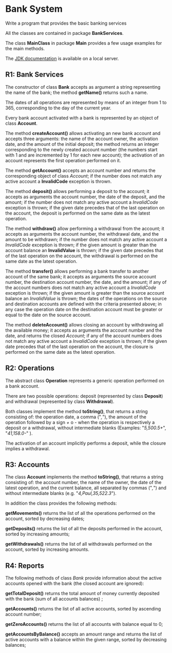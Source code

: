 # Bank System

Write a program that provides the basic banking services

All the classes are contained in package **BankServices**.

The class **MainClass** in package **Main** provides a few usage examples for the main methods.  

The [JDK documentation](http://softeng.polito.it/courses/docs/api/index.html) is available on a local server.

## R1: Bank Services

The constructor of class **Bank** accepts as argument a string representing the name of the bank; the method **getName()** returns such a name.

The dates of all operations are represented by means of an integer from 1 to 365, corresponding to the day of the current year.

Every bank account activated with a bank is represented by an object of class **Account**.

The method **createAccount()** allows activating an new bank account and accepts three arguments: the name of the account owner, the activation date, and the amount of the initial deposit; the method returns an integer corresponding to the newly created account number (the numbers start with 1 and are incremented by 1 for each new account); the activation of an account represents the first operation performed on it.

The method **getAccount()** accepts an account number and returns the corresponding object of class _Account_; if the number does not match any active account a **InvalidCode** exception is thrown.

The method **deposit()** allows performing a deposit to the account; it accepts as arguments the account number, the date of the deposit, and the amount; if the number does not match any active account a _InvalidCode_ exception is thrown; if the given date precedes that of the last operation on the account, the deposit is performed on the same date as the latest operation.

The method **withdraw()** allow performing a withdrawal from the account; it accepts as arguments the account number, the withdrawal date, and the amount to be withdrawn; if the number does not match any active account a _InvalidCode_ exception is thrown; if the given amount is greater than the account balance an **InvalidValue** is thrown; if the given date precedes that of the last operation on the account, the withdrawal is performed on the same date as the latest operation.

The method **transfer()** allows performing a bank transfer to another account of the same bank; it accepts as arguments the source account number, the destination account number, the date, and the amount; if any of the account numbers does not match any active account a _InvalidCode_ exception is thrown; if the given amount is greater than the source account balance an _InvalidValue_ is thrown; the dates of the operations on the source and destination accounts are defined with the criteria presented above; in any case the operation date on the destination account must be greater or equal to the date on the source account.

The method **deleteAccount()** allows closing an account by withdrawing all the available money; it accepts as arguments the account number and the date, and returns the closed _Account_; if any of the account numbers does not match any active account a _InvalidCode_ exception is thrown; if the given date precedes that of the last operation on the account, the closure is performed on the same date as the latest operation.

## R2: Operations

The abstract class **Operation** represents a generic operation performed on a bank account.

There are two possible operations: deposit (represented by class **Deposit**) and withdrawal (represented by class **Withdrawal**).

Both classes implement the method **toString()**, that returns a string consisting of: the operation date, a comma ("_,_"), the amount of the operation followed by a sign _+_ o _-_ when the operation is respectively a deposit or a withdrawal, without intermediate blanks (Examples: "_5,500.5+_", "_41,158.0-_" ).

The activation of an account implicitly performs a deposit, while the closure implies a withdrawal.

## R3: Accounts

The class **Account** implements the method **toString()**, that returns a string consisting of: the account number, the name of the owner, the date of the latest operation, and the current balance, all separated by commas ("_,_") and without intermediate blanks (e.g. "_4,Paul,35,522.3_").

In addition the class provides the following methods:

**getMovements()** returns the list of all the operations performed on the account, sorted by decreasing dates;

**getDeposits()** returns the list of all the deposits performed in the account, sorted by increasing amounts;

**getWithdrawals()** returns the list of all withdrawals performed on the account, sorted by increasing amounts.

## R4: Reports

The following methods of class _Bank_ provide information about the active accounts opened with the bank (the closed account are ignored):

**getTotalDeposit()** returns the total amount of money currently deposited with the bank (sum of all accounts balances) ;

**getAccounts()** returns the list of all active accounts, sorted by ascending account number;

**getZeroAccounts()** returns the list of all accounts with balance equal to 0;

**getAccountsByBalance()** accepts an amount range and returns the list of active accounts with a balance within the given range, sorted by decreasing balances;
